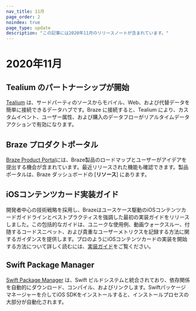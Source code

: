 ```yaml
---
nav_title: 11月
page_order: 2
noindex: true
page_type: update
description: "この記事には2020年11月のリリースノートが含まれています。"
---
```

 
# 2020年11月

## Tealium のパートナーシップが開始

[Tealium]({{site.baseurl}}/partners/data_and_infrastructure_agility/customer_data_platform/tealium/#about-tealium) は、サードパーティのソースからモバイル、Web、および代替データを簡単に接続できるデータハブです。Braze に接続すると、Tealium により、カスタムイベント、ユーザー属性、および購入のデータフローがリアルタイムデータアクションで有効になります。

## Braze プロダクトポータル

[Braze Product Portal]({{site.baseurl}}/user_guide/administrative/access_braze/portal/#product-portal-)には、Braze製品のロードマップとユーザーがアイデアを提出する機会が含まれています。最近リリースされた機能も確認できます。製品ポータルは、Braze ダッシュボードの [**リソース**] にあります。

## iOSコンテンツカード実装ガイド

開発者中心の技術戦略を採用し、Brazeはユースケース駆動のiOSコンテンツカードガイドラインとベストプラクティスを強調した最初の実装ガイドをリリースしました。この包括的なガイドは、ユニークな使用例、動画ウォークスルー、付随するコードスニペット、および貴重なユーザーメトリクスを記録する方法に関するガイダンスを提供します。プロのようにiOSコンテンツカードの実装を開始する方法について詳しく読むには、[実装ガイド]({{site.baseurl}}/developer_guide/platforms/legacy_sdks/ios/content_cards/implementation_guide/)をご覧ください。 

## Swift Package Manager

[Swift Package Manager]({{site.baseurl}}/developer_guide/sdk_integration/?sdktab=swift#swift_integrating-the-swift-sdk) は、Swift ビルドシステムと統合されており、依存関係を自動的にダウンロード、コンパイル、およびリンクします。Swiftパッケージマネージャーを介してiOS SDKをインストールすると、インストールプロセスの大部分が自動化されます。

